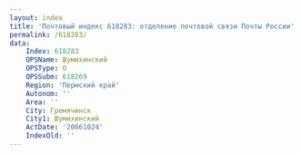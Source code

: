 ```yaml
---
layout: index
title: 'Почтовый индекс 618283: отделение почтовой связи Почты России'
permalink: /618283/
data:
    Index: 618283
    OPSName: Шумихинский
    OPSType: О
    OPSSubm: 618269
    Region: 'Пермский край'
    Autonom: ''
    Area: ''
    City: Гремячинск
    City1: Шумихинский
    ActDate: '20061024'
    IndexOld: ''
---
```

